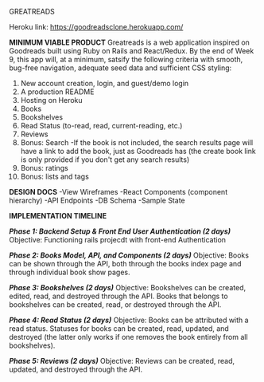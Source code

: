GREATREADS

Heroku link: https://goodreadsclone.herokuapp.com/


**MINIMUM VIABLE PRODUCT**
Greatreads is a web application inspired on Goodreads built using Ruby on Rails and React/Redux. By the end of Week 9, this app will, at a minimum, satsify the following criteria with smooth, bug-free navigation, adequate seed data and sufficient CSS styling:
  1. New account creation, login, and guest/demo login
  2. A production README
  3. Hosting on Heroku
  4. Books
  5. Bookshelves
  6. Read Status (to-read, read, current-reading, etc.)
  7. Reviews
  8. Bonus: Search
    -If the book is not included, the search results page will have a link to add the book, just as Goodreads has (the create book link is only provided if you don't get any search results)
  9. Bonus: ratings
  9. Bonus: lists and tags

**DESIGN DOCS**
  -View Wireframes
  -React Components (component hierarchy)
  -API Endpoints
  -DB Schema
  -Sample State

**IMPLEMENTATION TIMELINE**

***Phase 1: Backend Setup & Front End User Authentication (2 days)***
  Objective: Functioning rails projecdt with front-end Authentication

***Phase 2: Books Model, API, and Components (2 days)***
  Objective: Books can be shown through the API, both through the books index page and through individual book show pages.

***Phase 3: Bookshelves (2 days)***
  Objective: Bookshelves can be created, edited, read, and destroyed through the API. Books that belongs to bookshelves can be created, read, or destroyed through the API.

***Phase 4: Read Status (2 days)***
  Objective: Books can be attributed with a read status. Statuses for books can be created, read, updated, and destroyed (the latter only works if one removes the book entirely from all bookshelves).

***Phase 5: Reviews (2 days)***
  Objective: Reviews can be created, read, updated, and destroyed through the API.
